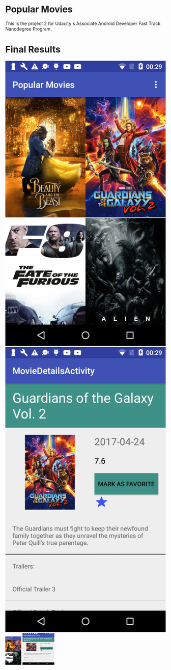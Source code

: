 # Popular Movies

This is the project 2 for Udacity's Associate Android Developer Fast Track Nanodegree Program.

# Final Results

![Main](https://github.com/DavisJP/PopularMovies/blob/master/device-2017-05-19-002937.png) <!-- .element height="50%" width="50%" -->
![Details](https://github.com/DavisJP/PopularMovies/blob/master/device-2017-05-19-003004.png) <!-- .element height="50%" width="50%" -->
<img src="https://github.com/DavisJP/PopularMovies/blob/master/device-2017-05-19-002937.png" width="50">
<img src="https://github.com/DavisJP/PopularMovies/blob/master/device-2017-05-19-003004.png" width="100" height="100">
